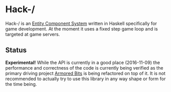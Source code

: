 # Hack-/

Hack-/ is an [Entity Component System](https://en.wikipedia.org/wiki/Entity%E2%80%93component%E2%80%93system) written in Haskell specifically for game development. At the moment it uses a fixed step game loop and is targeted at game servers.

## Status

**Experimental!** While the API is currently in a good place (2016-11-09) the performance and correctness of the code is currently being verified as the primary driving project [Armored Bits](https://armoredbits.com) is being refactored on top of it. It is not recommended to actually try to use this library in any way shape or form for the time being.
